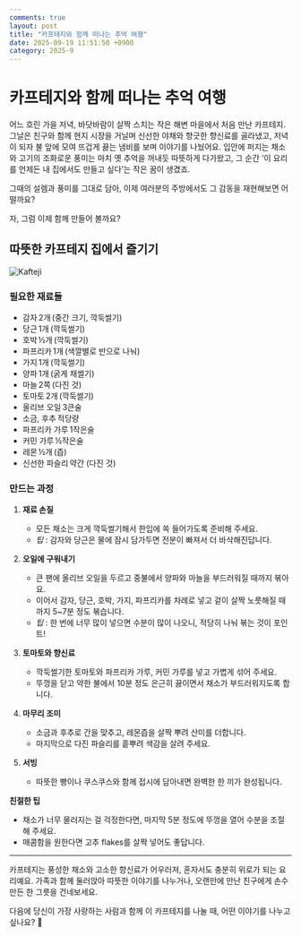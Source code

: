 ```yaml
---
comments: true
layout: post
title: "카프테지와 함께 떠나는 추억 여행"
date: 2025-09-19 11:51:50 +0900
category: 2025-9
---
```


# 카프테지와 함께 떠나는 추억 여행  

어느 흐린 가을 저녁, 바닷바람이 살짝 스치는 작은 해변 마을에서 처음 만난 카프테지. 그날은 친구와 함께 현지 시장을 거닐며 신선한 야채와 향긋한 향신료를 골라냈고, 저녁이 되자 불 앞에 모여 뜨겁게 끓는 냄비를 보며 이야기를 나눴어요. 입안에 퍼지는 채소와 고기의 조화로운 풍미는 마치 옛 추억을 꺼내듯 따뜻하게 다가왔고, 그 순간 ‘이 요리를 언제든 내 집에서도 만들고 싶다’는 작은 꿈이 생겼죠.  

그때의 설렘과 풍미를 그대로 담아, 이제 여러분의 주방에서도 그 감동을 재현해보면 어떨까요?  

자, 그럼 이제 함께 만들어 볼까요?  

## 따뜻한 카프테지 집에서 즐기기  

![Kafteji](https://www.themealdb.com/images/media/meals/1bsv1q1560459826.jpg)  

### 필요한 재료들  

- 감자 2개 (중간 크기, 깍둑썰기)  
- 당근 1개 (깍둑썰기)  
- 호박 ½개 (깍둑썰기)  
- 파프리카 1개 (색깔별로 반으로 나눠)  
- 가지 1개 (깍둑썰기)  
- 양파 1개 (굵게 채썰기)  
- 마늘 2쪽 (다진 것)  
- 토마토 2개 (깍둑썰기)  
- 올리브 오일 3큰술  
- 소금, 후추 적당량  
- 파프리카 가루 1작은술  
- 커민 가루 ½작은술  
- 레몬 ½개 (즙)  
- 신선한 파슬리 약간 (다진 것)  

### 만드는 과정  

1. **재료 손질**  
   - 모든 채소는 크게 깍둑썰기해서 한입에 쏙 들어가도록 준비해 주세요.  
   - *팁* : 감자와 당근은 물에 잠시 담가두면 전분이 빠져서 더 바삭해진답니다.  

2. **오일에 구워내기**  
   - 큰 팬에 올리브 오일을 두르고 중불에서 양파와 마늘을 부드러워질 때까지 볶아요.  
   - 이어서 감자, 당근, 호박, 가지, 파프리카를 차례로 넣고 겉이 살짝 노릇해질 때까지 5~7분 정도 볶습니다.  
   - *팁* : 한 번에 너무 많이 넣으면 수분이 많이 나오니, 적당히 나눠 볶는 것이 포인트!  

3. **토마토와 향신료**  
   - 깍둑썰기한 토마토와 파프리카 가루, 커민 가루를 넣고 가볍게 섞어 주세요.  
   - 뚜껑을 닫고 약한 불에서 10분 정도 은근히 끓이면서 채소가 부드러워지도록 합니다.  

4. **마무리 조미**  
   - 소금과 후추로 간을 맞추고, 레몬즙을 살짝 뿌려 산미를 더합니다.  
   - 마지막으로 다진 파슬리를 흩뿌려 색감을 살려 주세요.  

5. **서빙**  
   - 따뜻한 빵이나 쿠스쿠스와 함께 접시에 담아내면 완벽한 한 끼가 완성됩니다.  

**친절한 팁**  
- 채소가 너무 물러지는 걸 걱정한다면, 마지막 5분 정도에 뚜껑을 열어 수분을 조절해 주세요.  
- 매콤함을 원한다면 고추 flakes를 살짝 넣어도 좋답니다.  

---

카프테지는 풍성한 채소와 고소한 향신료가 어우러져, 혼자서도 충분히 위로가 되는 요리예요. 가족과 함께 둘러앉아 따뜻한 이야기를 나누거나, 오랜만에 만난 친구에게 손수 만든 한 그릇을 건네보세요.  

다음에 당신이 가장 사랑하는 사람과 함께 이 카프테지를 나눌 때, 어떤 이야기를 나누고 싶나요? 🎉